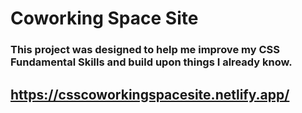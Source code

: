 # Coworking Space Site

### This project was designed to help me improve my CSS Fundamental Skills and build upon things I already know.  

## https://csscoworkingspacesite.netlify.app/